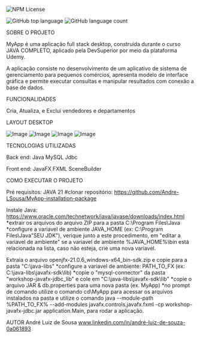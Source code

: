 ![NPM License](https://img.shields.io/npm/l/:packageName?registry_uri=License&style=plastic)

![GitHub top language](https://img.shields.io/github/languages/top/Andre-LSousa/workshop-javafx-jdbc?style=plastic)
![GitHub language count](https://img.shields.io/github/languages/count/Andre-LSousa/workshop-javafx-jdbc?style=plastic)

SOBRE O PROJETO

MyApp é uma aplicação full stack desktop, construída durante o curso JAVA COMPLETO, aplicado pela DevSuperior por meio da plataforma Udemy.

A aplicação consiste no desenvolvimento de um aplicativo de sistema de gerenciamento para pequenos comércios, apresenta modelo de interface gráfica e permite executar consultas e manipular resultados com conexão a base de dados.

FUNCIONALIDADES

Cria, Atualiza, e Exclui vendedores e departamentos

LAYOUT DESKTOP

![Image](https://github.com/user-attachments/assets/43badf12-d144-4b19-9d94-f3620c4dd124)
![Image](https://github.com/user-attachments/assets/0dbacff1-0c4d-43ba-bdaa-5cdd4c6842ac)
![Image](https://github.com/user-attachments/assets/fe5c2e52-5b03-402e-aae0-91d8b0859b49)
![Image](https://github.com/user-attachments/assets/a7f6b21f-76d7-4120-8408-af1e80acac02)




TECNOLOGIAS UTILIZADAS

Back end:
Java
MySQL
Jdbc

Front end: 
JavaFX
FXML
SceneBuilder


COMO EXECUTAR O PROJETO

Pré requisitos: JAVA 21
#clonar repositório: https://github.com/Andre-LSousa/MyApp-installation-package

Instale Java: https://www.oracle.com/technetwork/java/javase/downloads/index.html
*extrair os arquivos do arquivo ZIP para a pasta C:\Program Files\Java 
*configure a variavel de ambiente JAVA_HOME (ex: C:\Program Files\Java\"SEU JDK"), verique junto a este procedimento, em "editar a variavel de ambiente" se a variavel de ambiente %JAVA_HOME%\bin está relacionada na lista, caso não esteja, crie uma nova variavel. 

Extraia o arquivo openjfx-21.0.6_windows-x64_bin-sdk.zip e copie para a pasta "C:\java-libs"
*configure a variavel de ambiente: PATH_TO_FX (ex: C:\java-libs\javafx-sdk\lib)
*copie o "mysql-connector" da pasta "workshop-javafx-jdbc_lib" e cole em "C:\java-libs\javafx-sdk\lib"
*copie o arquivo JAR & db.properties para uma nova pasta (ex. MyApp)
*no prompt de comando utilize o comando cd\MyApp para acessar os arquivos instalados na pasta e utilize o comando java --module-path %PATH_TO_FX% --add-modules javafx.controls,javafx.fxml -cp workshop-javafx-jdbc.jar application.Main, para rodar a aplicação.



AUTOR 
André Luiz de Sousa
www.linkedin.com/in/andré-luiz-de-souza-0a061893












